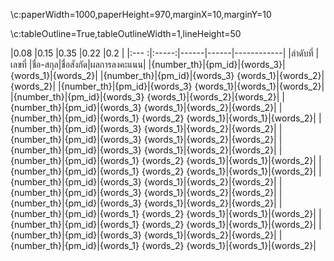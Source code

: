 \c:paperWidth=1000,paperHeight=970,marginX=10,marginY=10

\c:tableOutline=True,tableOutlineWidth=1,lineHeight=50

|0.08    |0.15   |0.35  |0.22  |0.2         |
|:---   :|:-----:|------|------|------------|
|ลำดับที่   |เลขที่   |ชื่อ-สกุล|ชื่อสังกัด|ผลการลงคะแนน|
|{number_th}|{pm_id}|{words_3}|{words_1}|{words_2}|
|{number_th}|{pm_id}|{words_3} {words_1}|{words_2}|{words_2}|
|{number_th}|{pm_id}|{words_3} {words_1}|{words_1}|{words_2}|
|{number_th}|{pm_id}|{words_3} {words_1}|{words_2}|{words_2}|
|{number_th}|{pm_id}|{words_3} {words_1}|{words_2}|{words_2}|
|{number_th}|{pm_id}|{words_1} {words_2} {words_1}|{words_1}|{words_2}|
|{number_th}|{pm_id}|{words_3} {words_1}|{words_2}|{words_2}|
|{number_th}|{pm_id}|{words_3} {words_1}|{words_2}|{words_2}|
|{number_th}|{pm_id}|{words_3} {words_1}|{words_2}|{words_2}|
|{number_th}|{pm_id}|{words_1} {words_2} {words_1}|{words_1}|{words_2}|
|{number_th}|{pm_id}|{words_1} {words_2} {words_1}|{words_1}|{words_2}|
|{number_th}|{pm_id}|{words_3} {words_1}|{words_2}|{words_2}|
|{number_th}|{pm_id}|{words_3} {words_1}|{words_2}|{words_2}|
|{number_th}|{pm_id}|{words_3} {words_1}|{words_2}|{words_2}|
|{number_th}|{pm_id}|{words_1} {words_2} {words_1}|{words_1}|{words_2}|
|{number_th}|{pm_id}|{words_1} {words_2} {words_1}|{words_1}|{words_2}|
|{number_th}|{pm_id}|{words_3} {words_1}|{words_2}|{words_2}|
|{number_th}|{pm_id}|{words_1} {words_2} {words_1}|{words_1}|{words_2}|
